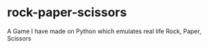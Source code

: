 # rock-paper-scissors
A Game I have made on Python which emulates real life Rock,  Paper,  Scissors

